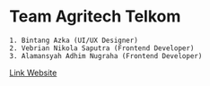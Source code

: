 # Team Agritech Telkom
`1. Bintang Azka (UI/UX Designer)`
<br>
`2. Vebrian Nikola Saputra (Frontend Developer)`
<br>
`3. Alamansyah Adhim Nugraha (Frontend Developer)`

[Link Website](https://vebriannn.github.io/Baturaden/)
